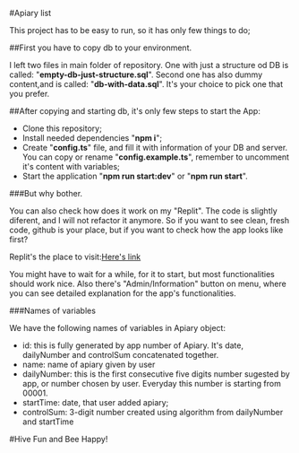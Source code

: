#Apiary list

This project has to be easy to run, so it has only few things to do;

##First you have to copy db to your environment.

I left two files in main folder of repository. 
One with just a structure od DB is called: "**empty-db-just-structure.sql**".
Second one has also dummy content,and is called: "**db-with-data.sql**".
It's your choice to pick one that you prefer.

##After copying and starting db, it's only few steps to start the App:
- Clone this repository;
- Install needed dependencies "**npm i**";
- Create "**config.ts**" file, and fill it with information of your DB and server. You can copy or rename "**config.example.ts**", remember to uncomment it's content with variables; 
- Start the application "**npm run start:dev**" or "**npm run start**".

###But why bother. 

You can also check how does it work on my "Replit". 
The code is slightly diferent, and I will not refactor it anymore. 
So if you want to see clean, fresh code, github is your place, but if you want to check how the app looks like first? 

Replit's the place to visit:[Here's link](https://apiarry-api.iwomipl.repl.co/)

You might have to wait for a while, for it to start, but most functionalities should work nice.
Also there's "Admin/Information" button on menu, where you can see detailed explanation for the app's functionalities.

###Names of variables


We have the following names of variables in Apiary object:
- id: this is fully generated by app number of Apiary. It's date, dailyNumber and controlSum concatenated together. 
- name:  name of apiary given by user
- dailyNumber: this is the first consecutive five digits number sugested by app, or number chosen by user. Everyday this number is starting from 00001.
- startTime: date, that user added apiary;
- controlSum: 3-digit number created using algorithm from dailyNumber and startTime 

#Hive Fun and Bee Happy!
